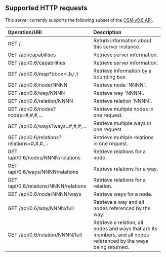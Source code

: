 ## Supported HTTP requests

This server currently supports the following subset of the [OSM v0.6 API](http://wiki.openstreetmap.org/wiki/API_v0.6).

<table width="100%" border=0>
 <thead>
  <tr>
    <th align="left">Operation/URI</th><th align="left">Description</th>
  </tr>
 </thead>
 <tbody>
   <tr>
    <td>GET /</td>
    <td>Return information about this server instance.</td>
   </tr>
   <tr>
    <td>GET /api/capabilities</td>
    <td>Retrieve server information.</td>
   </tr>
   <tr>
    <td>GET /api/0.6/capabilities</td>
    <td>Retrieve server information.</td>
   </tr>
   <tr>
    <td>GET /api/0.6/map?bbox=l,b,r,t</td>
    <td>Retrieve information by a bounding box.</td>
   </tr>
   <tr>
    <td>GET /api/0.6/node/NNNN</td>
    <td>Retrieve node `NNNN`.</td>
   </tr>
   <tr>
    <td>GET /api/0.6/way/NNNN</td>
    <td>Retrieve way `NNNN`.</td>
   </tr>
   <tr>
    <td>GET /api/0.6/relation/NNNN</td>
    <td>Retrieve relation `NNNN`.</td>
   </tr>
   <tr>
    <td>GET /api/0.6/nodes?nodes=#,#,#,...</td>
    <td>Retrieve multiple nodes in one request.</td>
   </tr>
   <tr>
    <td>GET /api/0.6/ways?ways=#,#,#,...</td>
    <td>Retrieve multiple ways in one request.</td>
   </tr>
   <tr>
    <td>GET /api/0.6/relations?relations=#,#,#,...</td>
    <td>Retrieve multiple relations in one request.</td>
   </tr>
   <tr>
    <td>GET /api/0.6/nodes/NNNN/relations</td>
    <td>Retrieve relations for a node.</td>
   </tr>
   <tr>
    <td>GET /api/0.6/ways/NNNN/relations</td>
    <td>Retrieve relations for a way.</td>
   </tr>
   <tr>
    <td>GET /api/0.6/relations/NNNN/relations</td>
    <td>Retrieve relations for a relation.</td>
   </tr>
   <tr>
    <td>GET /api/0.6/node/NNNN/ways</td>
    <td>Retrieve ways for a node.</td>
   </tr>
   <tr>
    <td>GET /api/0.6/way/NNNN/full</td>
    <td>Retrieve a way and all nodes referenced by the way.</td>
   </tr>
   <tr>
    <td>GET /api/0.6/relation/NNNN/full</td>
    <td>Retrieve a relation, all nodes and ways that are its members, and all nodes referenced by the ways being returned.</td>
   </tr>
 </tbody>
</table>

